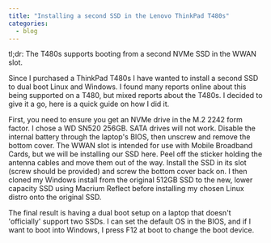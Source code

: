 ```yaml
---
title: "Installing a second SSD in the Lenovo ThinkPad T480s"
categories:
  - blog
---
```


tl;dr: The T480s supports booting from a second NVMe SSD in the WWAN slot.

Since I purchased a ThinkPad T480s I have wanted to install a second SSD to dual boot Linux and Windows. I found many reports online about this being supported on a T480, but mixed reports about the T480s. I decided to give it a go, here is a quick guide on how I did it.

First, you need to ensure you get an NVMe drive in the M.2 2242 form factor. I chose a WD SN520 256GB. SATA drives will not work. Disable the internal battery through the laptop's BIOS, then unscrew and remove the bottom cover. The WWAN slot is intended for use with Mobile Broadband Cards, but we will be installing our SSD here. Peel off the sticker holding the antenna cables and move them out of the way. Install the SSD in its slot (screw should be provided) and screw the bottom cover back on. I then cloned my Windows install from the original 512GB SSD to the new, lower capacity SSD using Macrium Reflect before installing my chosen Linux distro onto the original SSD.

The final result is having a dual boot setup on a laptop that doesn't 'officially' support two SSDs. I can set the default OS in the BIOS, and if I want to boot into Windows, I press F12 at boot to change the boot device.
